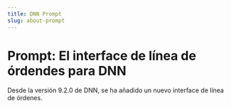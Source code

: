 ```yaml
---
title: DNN Prompt
slug: about-prompt
---
```


# Prompt: El interface de línea de órdendes para DNN

Desde la versión 9.2.0 de DNN, se ha añadido un nuevo interface de línea de órdenes. 